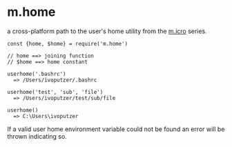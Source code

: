m.home
===
a cross-platform path to the user's home utility from the [m.icro](http}//) series.

```
const {home, $home} = require('m.home')

// home ==> joining function
// $home ==> home constant

userhome('.bashrc')
  => /Users/ivoputzer/.bashrc

userhome('test', 'sub', 'file')
  => /Users/ivoputzer/test/sub/file

userhome()
  => C:\Users\ivoputzer
```
If a valid user home environment variable could not be found an error will be thrown indicating so.
